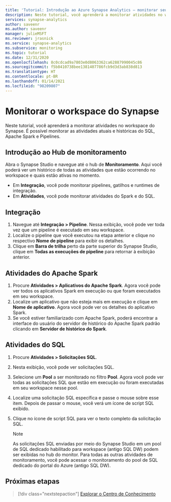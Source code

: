 ```yaml
---
title: 'Tutorial: Introdução ao Azure Synapse Analytics – monitorar seu workspace do Synapse'
description: Neste tutorial, você aprenderá a monitorar atividades no workspace do Synapse.
services: synapse-analytics
author: saveenr
ms.author: saveenr
manager: julieMSFT
ms.reviewer: jrasnick
ms.service: synapse-analytics
ms.subservice: monitoring
ms.topic: tutorial
ms.date: 12/31/2020
ms.openlocfilehash: 8c0cdcad9a7803e0d8063362ca62887990045c86
ms.sourcegitcommit: f5b8410738bee1381407786fcb9d3d3ab838d813
ms.translationtype: HT
ms.contentlocale: pt-BR
ms.lasthandoff: 01/14/2021
ms.locfileid: "98209807"
---
```

# <a name="monitor-your-synapse-workspace"></a>Monitorar o workspace do Synapse

Neste tutorial, você aprenderá a monitorar atividades no workspace do Synapse. É possível monitorar as atividades atuais e históricas do SQL, Apache Spark e Pipelines. 

## <a name="introduction-to-the-monitor-hub"></a>Introdução ao Hub de monitoramento

Abra o Synapse Studio e navegue até o hub de **Monitoramento**. Aqui você poderá ver um histórico de todas as atividades que estão ocorrendo no workspace e quais estão ativas no momento. 

* Em **Integração**, você pode monitorar pipelines, gatilhos e runtimes de integração.
* Em **Atividades**, você pode monitorar atividades do Spark e do SQL. 

## <a name="integration"></a>Integração

1. Navegue até **Integração > Pipeline**. Nessa exibição, você pode ver toda vez que um pipeline é executado em seu workspace. 
1. Localize o pipeline que você executou na etapa anterior e clique no respectivo **Nome de pipeline** para exibir os detalhes.
1. Clique em **Barra de trilha** perto da parte superior do Synapse Studio, clique em **Todas as execuções de pipeline** para retornar à exibição anterior.

## <a name="apache-spark-activities"></a>Atividades do Apache Spark

1. Procure **Atividades > Aplicativos do Apache Spark**. Agora você pode ver todos os aplicativos Spark em execução ou que foram executados em seu workspace.
1. Localize um aplicativo que não esteja mais em execução e clique em **Nome de aplicativo**. Agora você pode ver os detalhes do aplicativo Spark.
1. Se você estiver familiarizado com Apache Spark, poderá encontrar a interface do usuário do servidor de histórico do Apache Spark padrão clicando em **Servidor de histórico do Spark**.

## <a name="sql-activities"></a>Atividades do SQL

1. Procure **Atividades > Solicitações SQL**.
1. Nesta exibição, você pode ver solicitações SQL.
1. Selecione um **Pool** a ser monitorado no filtro **Pool**. Agora você pode ver todas as solicitações SQL que estão em execução ou foram executadas em seu workspace nesse pool.
1. Localize uma solicitação SQL específica e passe o mouse sobre esse item. Depois de passar o mouse, você verá um ícone de script SQL exibido.
1. Clique no ícone de script SQL para ver o texto completo da solicitação SQL.

    > [!NOTE] 
    > As solicitações SQL enviadas por meio do Synapse Studio em um pool de SQL dedicado habilitado para workspace (antigo SQL DW) podem ser exibidas no hub do monitor. Para todas as outras atividades de monitoramento, você pode acessar o monitoramento do pool de SQL dedicado do portal do Azure (antigo SQL DW).

## <a name="next-steps"></a>Próximas etapas

> [!div class="nextstepaction"]
> [Explorar o Centro de Conhecimento](get-started-knowledge-center.md)
